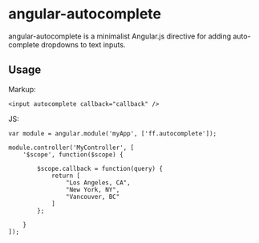 angular-autocomplete
====================

angular-autocomplete is a minimalist Angular.js directive for adding
auto-complete dropdowns to text inputs.


Usage
-----

Markup:

    <input autocomplete callback="callback" />


JS:

    var module = angular.module('myApp', ['ff.autocomplete']);

    module.controller('MyController', [
        '$scope', function($scope) {

            $scope.callback = function(query) {
                return [
                    "Los Angeles, CA",
                    "New York, NY",
                    "Vancouver, BC"
                ]
            };

        }
    ]);
